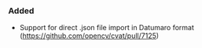 ### Added

- Support for direct .json file import in Datumaro format
  (<https://github.com/opencv/cvat/pull/7125>)
